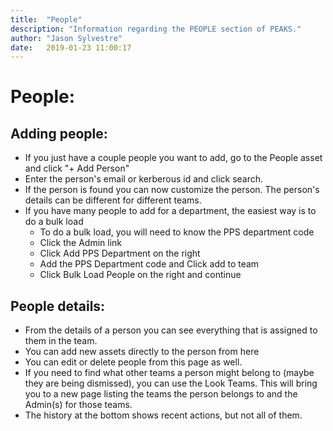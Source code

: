 ```yaml
---
title:  "People"
description: "Information regarding the PEOPLE section of PEAKS."
author: "Jason Sylvestre"
date:   2019-01-23 11:00:17
---
```


# People:

## Adding people:
* If you just have a couple people you want to add, go to the People asset and click "+ Add Person"
* Enter the person's email or kerberous id and click search.
* If the person is found you can now customize the person. The person's details can be different for different teams.
* If you have many people to add for a department, the easiest way is to do a bulk load
  * To do a bulk load, you will need to know the PPS department code
  * Click the Admin link
  * Click Add PPS Department on the right
  * Add the PPS Department code and Click add to team
  * Click Bulk Load People on the right and continue


## People details:
* From the details of a person you can see everything that is assigned to them in the team.
* You can add new assets directly to the person from here
* You can edit or delete people from this page as well.
* If you need to find what other teams a person might belong to (maybe they are being dismissed), you can use the Look Teams. This will bring you to a new page listing the teams the person belongs to and the Admin(s) for those teams.
* The history at the bottom shows recent actions, but not all of them.

